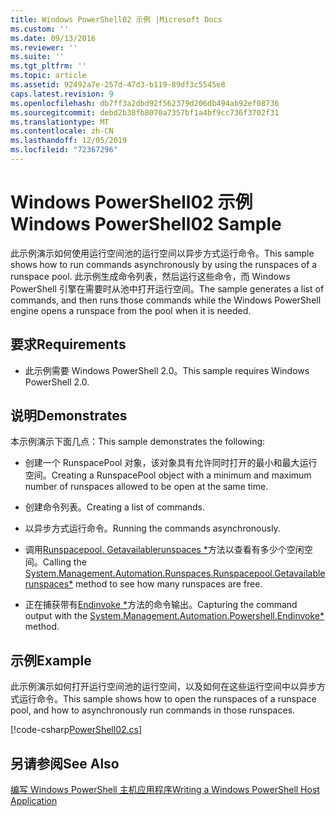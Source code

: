 ```yaml
---
title: Windows PowerShell02 示例 |Microsoft Docs
ms.custom: ''
ms.date: 09/13/2016
ms.reviewer: ''
ms.suite: ''
ms.tgt_pltfrm: ''
ms.topic: article
ms.assetid: 92492a7e-257d-47d3-b119-89df3c5545e8
caps.latest.revision: 9
ms.openlocfilehash: db7ff3a2dbd92f562379d206db494ab92ef08736
ms.sourcegitcommit: debd2b38fb8070a7357bf1a4bf9cc736f3702f31
ms.translationtype: MT
ms.contentlocale: zh-CN
ms.lasthandoff: 12/05/2019
ms.locfileid: "72367296"
---
```

# <a name="windows-powershell02-sample"></a><span data-ttu-id="39986-102">Windows PowerShell02 示例</span><span class="sxs-lookup"><span data-stu-id="39986-102">Windows PowerShell02 Sample</span></span>

<span data-ttu-id="39986-103">此示例演示如何使用运行空间池的运行空间以异步方式运行命令。</span><span class="sxs-lookup"><span data-stu-id="39986-103">This sample shows how to run commands asynchronously by using the runspaces of a runspace pool.</span></span> <span data-ttu-id="39986-104">此示例生成命令列表，然后运行这些命令，而 Windows PowerShell 引擎在需要时从池中打开运行空间。</span><span class="sxs-lookup"><span data-stu-id="39986-104">The sample generates a list of commands, and then runs those commands while the Windows PowerShell engine opens a runspace from the pool when it is needed.</span></span>

## <a name="requirements"></a><span data-ttu-id="39986-105">要求</span><span class="sxs-lookup"><span data-stu-id="39986-105">Requirements</span></span>

- <span data-ttu-id="39986-106">此示例需要 Windows PowerShell 2.0。</span><span class="sxs-lookup"><span data-stu-id="39986-106">This sample requires Windows PowerShell 2.0.</span></span>

## <a name="demonstrates"></a><span data-ttu-id="39986-107">说明</span><span class="sxs-lookup"><span data-stu-id="39986-107">Demonstrates</span></span>

<span data-ttu-id="39986-108">本示例演示下面几点：</span><span class="sxs-lookup"><span data-stu-id="39986-108">This sample demonstrates the following:</span></span>

- <span data-ttu-id="39986-109">创建一个 RunspacePool 对象，该对象具有允许同时打开的最小和最大运行空间。</span><span class="sxs-lookup"><span data-stu-id="39986-109">Creating a RunspacePool object with a minimum and maximum number of runspaces allowed to be open at the same time.</span></span>

- <span data-ttu-id="39986-110">创建命令列表。</span><span class="sxs-lookup"><span data-stu-id="39986-110">Creating a list of commands.</span></span>

- <span data-ttu-id="39986-111">以异步方式运行命令。</span><span class="sxs-lookup"><span data-stu-id="39986-111">Running the commands asynchronously.</span></span>

- <span data-ttu-id="39986-112">调用[Runspacepool. Getavailablerunspaces \*](/dotnet/api/System.Management.Automation.Runspaces.RunspacePool.GetAvailableRunspaces)方法以查看有多少个空闲空间。</span><span class="sxs-lookup"><span data-stu-id="39986-112">Calling the [System.Management.Automation.Runspaces.Runspacepool.Getavailablerunspaces\*](/dotnet/api/System.Management.Automation.Runspaces.RunspacePool.GetAvailableRunspaces) method to see how many runspaces are free.</span></span>

- <span data-ttu-id="39986-113">正在捕获带有[Endinvoke \*](/dotnet/api/System.Management.Automation.PowerShell.EndInvoke)方法的命令输出。</span><span class="sxs-lookup"><span data-stu-id="39986-113">Capturing the command output with the [System.Management.Automation.Powershell.Endinvoke\*](/dotnet/api/System.Management.Automation.PowerShell.EndInvoke) method.</span></span>

## <a name="example"></a><span data-ttu-id="39986-114">示例</span><span class="sxs-lookup"><span data-stu-id="39986-114">Example</span></span>

<span data-ttu-id="39986-115">此示例演示如何打开运行空间池的运行空间，以及如何在这些运行空间中以异步方式运行命令。</span><span class="sxs-lookup"><span data-stu-id="39986-115">This sample shows how to open the runspaces of a runspace pool, and how to asynchronously run commands in those runspaces.</span></span>

[!code-csharp[PowerShell02.cs](../../../../powershell-sdk-samples/SDK-2.0/csharp/PowerShell02/PowerShell02.cs#L11-L96 "PowerShell02.cs")]

## <a name="see-also"></a><span data-ttu-id="39986-116">另请参阅</span><span class="sxs-lookup"><span data-stu-id="39986-116">See Also</span></span>

[<span data-ttu-id="39986-117">编写 Windows PowerShell 主机应用程序</span><span class="sxs-lookup"><span data-stu-id="39986-117">Writing a Windows PowerShell Host Application</span></span>](./writing-a-windows-powershell-host-application.md)
